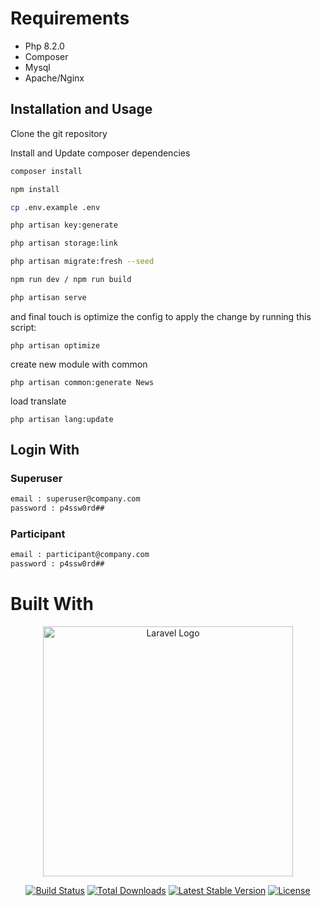 # Requirements

- Php 8.2.0
- Composer
- Mysql
- Apache/Nginx

## Installation and Usage

Clone the git repository

Install and Update composer dependencies

```bash
composer install

npm install

cp .env.example .env

php artisan key:generate

php artisan storage:link

php artisan migrate:fresh --seed

npm run dev / npm run build

php artisan serve
```

and final touch is optimize the config to apply the change by running this script:

```
php artisan optimize
```

create new module with common

```
php artisan common:generate News
```

load translate

```
php artisan lang:update
```

## Login With

### Superuser

```bash
email : superuser@company.com
password : p4ssw0rd##
```

### Participant

```bash
email : participant@company.com
password : p4ssw0rd##
```

# Built With

<p align="center"><a href="https://laravel.com" target="_blank"><img src="https://raw.githubusercontent.com/laravel/art/master/logo-lockup/5%20SVG/2%20CMYK/1%20Full%20Color/laravel-logolockup-cmyk-red.svg" width="400" alt="Laravel Logo"></a></p>

<p align="center">
<a href="https://travis-ci.org/laravel/framework"><img src="https://travis-ci.org/laravel/framework.svg" alt="Build Status"></a>
<a href="https://packagist.org/packages/laravel/framework"><img src="https://img.shields.io/packagist/dt/laravel/framework" alt="Total Downloads"></a>
<a href="https://packagist.org/packages/laravel/framework"><img src="https://img.shields.io/packagist/v/laravel/framework" alt="Latest Stable Version"></a>
<a href="https://packagist.org/packages/laravel/framework"><img src="https://img.shields.io/packagist/l/laravel/framework" alt="License"></a>
</p>
